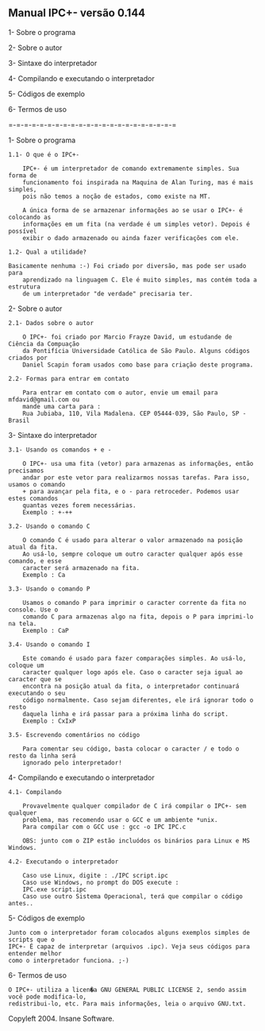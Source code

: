 
Manual IPC+- versão 0.144
-------------------------

1- Sobre o programa

2- Sobre o autor

3- Sintaxe do interpretador

4- Compilando e executando o interpretador

5- Códigos de exemplo

6- Termos de uso

=-=-=-=-=-=-=-=-=-=-=-=-=-=-=-=-=-=-=-=-=-=

1- Sobre o programa

	1.1- O que é o IPC+-

		IPC+- é um interpretador de comando extremamente simples. Sua forma de
		funcionamento foi inspirada na Maquina de Alan Turing, mas é mais simples,
		pois não temos a noção de estados, como existe na MT.

		A única forma de se armazenar informações ao se usar o IPC+- é colocando as
		informações em um fita (na verdade é um simples vetor). Depois é possível
		exibir o dado armazenado ou ainda fazer verificações com ele.

	1.2- Qual a utilidade?

	Basicamente nenhuma :-) Foi criado por diversão, mas pode ser usado para
		aprendizado na linguagem C. Ele é muito simples, mas contém toda a estrutura
		de um interpretador "de verdade" precisaria ter.

2- Sobre o autor

	2.1- Dados sobre o autor

		O IPC+- foi criado por Marcio Frayze David, um estudande de Ciência da Compuação
		da Pontifícia Universidade Católica de São Paulo. Alguns códigos criados por
		Daniel Scapin foram usados como base para criação deste programa.

	2.2- Formas para entrar em contato

		Para entrar em contato com o autor, envie um email para mfdavid@gmail.com ou
		mande uma carta para :
		Rua Jubiaba, 110, Vila Madalena. CEP 05444-039, São Paulo, SP - Brasil

3- Sintaxe do interpretador

	3.1- Usando os comandos + e -

		O IPC+- usa uma fita (vetor) para armazenas as informações, então precisamos
		andar por este vetor para realizarmos nossas tarefas. Para isso, usamos o comando
		+ para avançar pela fita, e o - para retroceder. Podemos usar estes comandos
		quantas vezes forem necessárias.
		Exemplo : +-++

	3.2- Usando o comando C

		O comando C é usado para alterar o valor armazenado na posição atual da fita.
		Ao usá-lo, sempre coloque um outro caracter qualquer após esse comando, e esse
		caracter será armazenado na fita.
		Exemplo : Ca

	3.3- Usando o comando P

		Usamos o comando P para imprimir o caracter corrente da fita no console. Use o
		comando C para armazenas algo na fita, depois o P para imprimi-lo na tela.
		Exemplo : CaP

	3.4- Usando o comando I

		Este comando é usado para fazer comparações simples. Ao usá-lo, coloque um
		caracter qualquer logo após ele. Caso o caracter seja igual ao caracter que se
		encontra na posição atual da fita, o interpretador continuará executando o seu
		código normalmente. Caso sejam diferentes, ele irá ignorar todo o resto
 		daquela linha e irá passar para a próxima linha do script.
		Exemplo : CxIxP

	3.5- Escrevendo comentários no código

		Para comentar seu código, basta colocar o caracter / e todo o resto da linha será
		ignorado pelo interpretador!

4- Compilando e executando o interpretador

	4.1- Compilando

		Provavelmente qualquer compilador de C irá compilar o IPC+- sem qualquer
		problema, mas recomendo usar o GCC e um ambiente *unix.
		Para compilar com o GCC use : gcc -o IPC IPC.c

		OBS: junto com o ZIP estão incluódos os binários para Linux e MS Windows.

	4.2- Executando o interpretador

		Caso use Linux, digite : ./IPC script.ipc
		Caso use Windows, no prompt do DOS execute :
		IPC.exe script.ipc
		Caso use outro Sistema Operacional, terá que compilar o código antes..

5- Códigos de exemplo

	Junto com o interpretador foram colocados alguns exemplos simples de scripts que o
	IPC+- É capaz de interpretar (arquivos .ipc). Veja seus códigos para entender melhor
	como o interpretador funciona. ;-)

6- Termos de uso

	O IPC+- utiliza a licen�a GNU GENERAL PUBLIC LICENSE 2, sendo assim você pode modifica-lo,
	redistribui-lo, etc. Para mais informações, leia o arquivo GNU.txt.



Copyleft 2004. Insane Software.
